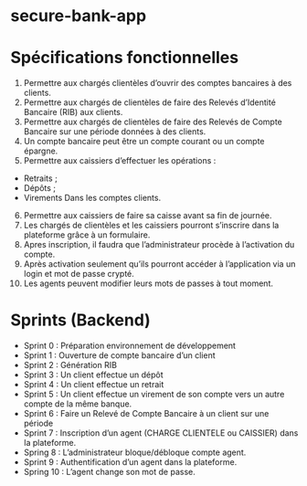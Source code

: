 # secure-bank-app

# Spécifications fonctionnelles

1.	Permettre aux chargés clientèles d’ouvrir des comptes bancaires à des clients.
2.	Permettre aux chargés de clientèles de faire des Relevés d’Identité Bancaire (RIB) aux clients.
3.	Permettre aux chargés de clientèles de faire des Relevés de Compte Bancaire sur une période données à des clients. 
4.	Un compte bancaire peut être un compte courant ou un compte épargne.
5.	Permettre aux caissiers d’effectuer les opérations :
-	Retraits ;
-	Dépôts ;
-	Virements
Dans les comptes clients.
6.	Permettre aux caissiers de faire sa caisse avant sa fin de journée.
7.	Les chargés de clientèles et les caissiers pourront s’inscrire dans la plateforme grâce à un formulaire.
8.	Apres inscription, il faudra que l’administrateur procède à l’activation du compte.
9.	Après activation seulement qu’ils pourront accéder à l’application via un login et mot de passe crypté.
10.	Les agents peuvent modifier leurs mots de passes à tout moment.

# Sprints (Backend)

*	Sprint 0 : Préparation environnement de développement
*	Sprint 1 : Ouverture de compte bancaire d’un client
*	Sprint 2 : Génération RIB
*	Sprint 3 : Un client effectue un dépôt
*	Sprint 4 : Un client effectue un retrait
*	Sprint 5 : Un client effectue un virement de son compte vers un autre compte de la même banque.
*	Sprint 6 : Faire un Relevé de Compte Bancaire à un client sur une période
*	Sprint 7 : Inscription d’un agent (CHARGE CLIENTELE ou CAISSIER) dans la plateforme.
*	Spring 8 : L’administrateur bloque/débloque compte agent. 
*	Sprint 9 : Authentification d’un agent dans la plateforme.
*	Spring 10 : L’agent change son mot de passe.
